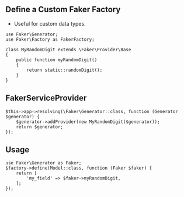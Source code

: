 ## Define a Custom Faker Factory

- Useful for custom data types.

```
use Faker\Generator;
use Faker\Factory as FakerFactory;

class MyRandomDigit extends \Faker\Provider\Base
{
    public function myRandomDigit()
    {
        return static::randomDigit();
    }
}
```

## FakerServiceProvider
```
$this->app->resolving(\Faker\Generator::class, function (Generator $generator) {
    $generator->addProvider(new MyRandomDigit($generator));
    return $generator;
});
```

## Usage
```
use Faker\Generator as Faker;
$factory->define(Model::class, function (Faker $faker) {
    return [
        'my_field' => $faker->myRandomDigit,
    ];
});
```

